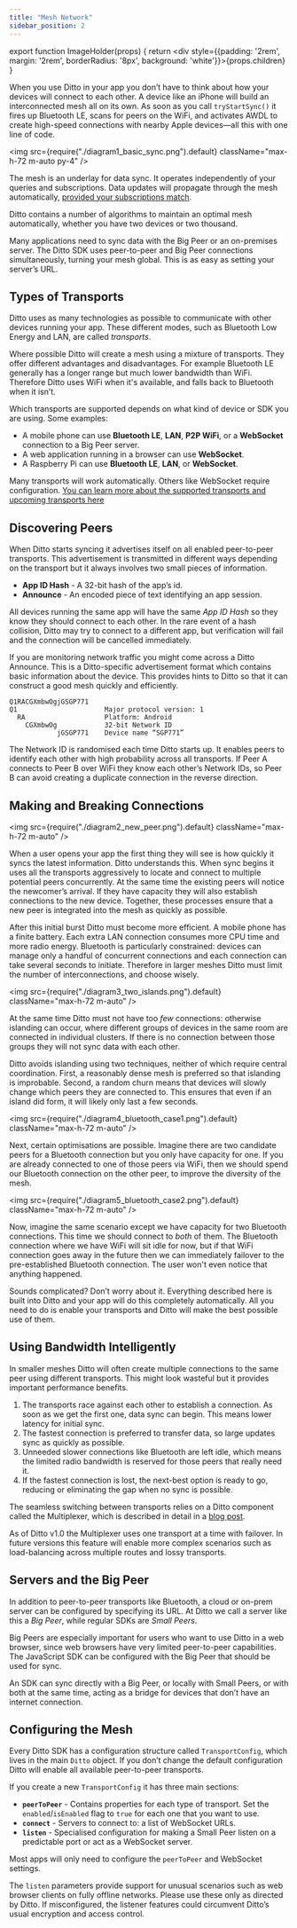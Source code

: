 ```yaml
---
title: "Mesh Network"
sidebar_position: 2
---
```


export function ImageHolder(props) {
  return <div style={{padding: '2rem', margin: '2rem', borderRadius: '8px', background: 'white'}}>{props.children}</div>
}

When you use Ditto in your app you don’t have to think about how your devices will connect to each other. A device like an iPhone will build an interconnected mesh all on its own. As soon as you call `tryStartSync()` it fires up Bluetooth LE, scans for peers on the WiFi, and activates AWDL to create high-speed connections with nearby Apple devices—all this with one line of code.

<img src={require("./diagram1_basic_sync.png").default} className="max-h-72 m-auto py-4" />

The mesh is an underlay for data sync. It operates independently of your queries and subscriptions. Data updates will propagate through the mesh automatically, [provided your subscriptions match](/concepts/syncing-data).

Ditto contains a number of algorithms to maintain an optimal mesh automatically, whether you have two devices or two thousand.

Many applications need to sync data with the Big Peer or an on-premises server. The Ditto SDK uses peer-to-peer and Big Peer connections simultaneously, turning your mesh global. This is as easy as setting your server’s URL.

## Types of Transports

Ditto uses as many technologies as possible to communicate with other devices running your app. These different modes, such as Bluetooth Low Energy and LAN, are called _transports_.

Where possible Ditto will create a mesh using a mixture of transports. They offer different advantages and disadvantages. For example Bluetooth LE generally has a longer range but much lower bandwidth than WiFi. Therefore Ditto uses WiFi when it's available, and falls back to Bluetooth when it isn’t.

Which transports are supported depends on what kind of device or SDK you are using. Some examples:

* A mobile phone can use **Bluetooth LE**, **LAN**, **P2P WiFi**, or a **WebSocket** connection to a Big Peer server.
* A web application running in a browser can use **WebSocket**.
* A Raspberry Pi can use **Bluetooth LE**, **LAN**, or **WebSocket**.

Many transports will work automatically. Others like WebSocket require configuration. [You can learn more about the supported transports and upcoming transports here](https://www.ditto.live/docs/references/network-transport-support)

## Discovering Peers

When Ditto starts syncing it advertises itself on all enabled peer-to-peer transports. This advertisement is transmitted in different ways depending on the transport but it always involves two small pieces of information.

* **App ID Hash** - A 32-bit hash of the app’s id.
* **Announce** - An encoded piece of text identifying an app session.

All devices running the same app will have the same _App ID Hash_ so they know they should connect to each other. In the rare event of a hash collision, Ditto may try to connect to a different app, but verification will fail and the connection will be cancelled immediately.

If you are monitoring network traffic you might come across a Ditto Announce. This is a Ditto-specific advertisement format which contains basic information about the device. This provides hints to Ditto so that it can construct a good mesh quickly and efficiently.

```
Q1RACGXmbwOgjGSGP771
Q1                      Major protocol version: 1
  RA                    Platform: Android
    CGXmbwOg            32-bit Network ID
            jGSGP771    Device name “SGP771”
```

The Network ID is randomised each time Ditto starts up. It enables peers to identify each other with high probability across all transports. If Peer A connects to Peer B over WiFi they know each other’s Network IDs, so Peer B can avoid creating a duplicate connection in the reverse direction.

## Making and Breaking Connections

<img src={require("./diagram2_new_peer.png").default} className="max-h-72 m-auto" />

When a user opens your app the first thing they will see is how quickly it syncs the latest information. Ditto understands this. When sync begins it uses all the transports aggressively to locate and connect to multiple potential peers concurrently. At the same time the existing peers will notice the newcomer’s arrival. If they have capacity they will also establish connections to the new device. Together, these processes ensure that a new peer is integrated into the mesh as quickly as possible.

After this initial burst Ditto must become more efficient. A mobile phone has a finite battery. Each extra LAN connection consumes more CPU time and more radio energy. Bluetooth is particularly constrained: devices can manage only a handful of concurrent connections and each connection can take several seconds to initiate. Therefore in larger meshes Ditto must limit the number of interconnections, and choose wisely.

<img src={require("./diagram3_two_islands.png").default} className="max-h-72 m-auto" />

At the same time Ditto must not have too _few_ connections: otherwise islanding can occur, where different groups of devices in the same room are connected in individual clusters. If there is no connection between those groups they will not sync data with each other.

Ditto avoids islanding using two techniques, neither of which require central coordination. First, a reasonably dense mesh is preferred so that islanding is improbable. Second, a random churn means that devices will slowly change which peers they are connected to. This ensures that even if an island did form, it will likely only last a few seconds.

<img src={require("./diagram4_bluetooth_case1.png").default} className="max-h-72 m-auto" />

Next, certain optimisations are possible. Imagine there are two candidate peers for a Bluetooth connection but you only have capacity for one. If you are already connected to one of those peers via WiFi, then we should spend our Bluetooth connection on the other peer, to improve the diversity of the mesh.

<img src={require("./diagram5_bluetooth_case2.png").default} className="max-h-72 m-auto" />

Now, imagine the same scenario except we have capacity for two Bluetooth connections. This time we should connect to _both_ of them. The Bluetooth connection where we have WiFi will sit idle for now, but if that WiFi connection goes away in the future then we can immediately failover to the pre-established Bluetooth connection. The user won't even notice that anything happened.

Sounds complicated? Don’t worry about it. Everything described here is built into Ditto and your app will do this completely automatically. All you need to do is enable your transports and Ditto will make the best possible use of them.

## Using Bandwidth Intelligently

In smaller meshes Ditto will often create multiple connections to the same peer using different transports. This might look wasteful but it provides important performance benefits.

1. The transports race against each other to establish a connection. As soon as we get the first one, data sync can begin. This means lower latency for initial sync.
2. The fastest connection is preferred to transfer data, so large updates sync as quickly as possible.
3. Unneeded slower connections like Bluetooth are left idle, which means the limited radio bandwidth is reserved for those peers that really need it.
4. If the fastest connection is lost, the next-best option is ready to go, reducing or eliminating the gap when no sync is possible.

The seamless switching between transports relies on a Ditto component called the Multiplexer, which is described in detail in a <a href="https://www.ditto.live/blog/posts/the-new-network-multiplexer">blog post</a>.

As of Ditto v1.0 the Multiplexer uses one transport at a time with failover. In future versions this feature will enable more complex scenarios such as load-balancing across multiple routes and lossy transports.

## Servers and the Big Peer

In addition to peer-to-peer transports like Bluetooth, a cloud or on-prem server can be configured by specifying its URL. At Ditto we call a server like this a _Big Peer_, while regular SDKs are _Small Peers_.

Big Peers are especially important for users who want to use Ditto in a web browser, since web browsers have very limited peer-to-peer capabilities. The JavaScript SDK can be configured with the Big Peer that should be used for sync.

An SDK can sync directly with a Big Peer, or locally with Small Peers, or with both at the same time, acting as a bridge for devices that don’t have an internet connection.

## Configuring the Mesh

Every Ditto SDK has a configuration structure called `TransportConfig`, which lives in the main `Ditto` object. If you don’t change the default configuration Ditto will enable all available peer-to-peer transports.

If you create a new `TransportConfig` it has three main sections:

* **`peerToPeer`** - Contains properties for each type of transport. Set the `enabled`/`isEnabled` flag to `true` for each one that you want to use.
* **`connect`** - Servers to connect to: a list of WebSocket URLs.
* **`listen`** - Specialised configuration for making a Small Peer listen on a predictable port or act as a WebSocket server.

Most apps will only need to configure the `peerToPeer` and WebSocket settings.

The `listen` parameters provide support for unusual scenarios such as web browser clients on fully offline networks. Please use these only as directed by Ditto. If misconfigured, the listener features could circumvent Ditto’s usual encryption and access control.